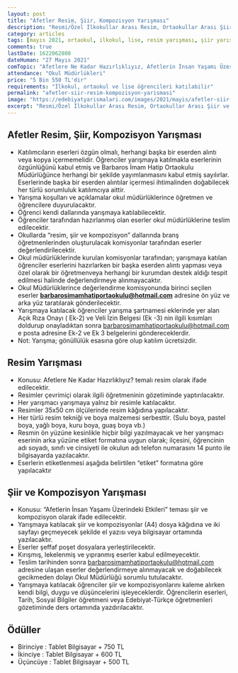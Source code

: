 ```yaml
---
layout: post
title: "Afetler Resim, Şiir, Kompozisyon Yarışması"
description: "Resmi/Özel İlkokullar Arası Resim, Ortaokullar Arası Şiir ve Liseler Arası Kompozisyon düzenleniyor"
category: articles
tags: [mayıs 2021, ortaokul, ilkokul, lise, resim yarışması, şiir yarışması, kompozisyon yarışması]
comments: true
lastDate: 1622062800    
dateHuman: "27 Mayıs 2021"
comTopic: "Afetlere Ne Kadar Hazırlıklıyız, Afetlerin İnsan Yaşamı Üzerindeki Etkileri"
attendance: "Okul Müdürlükleri"
price: "5 Bin 550 TL'dir"
requirements: "İlkokul, ortaokul ve lise öğrencileri katılabilir"
permalink: "afetler-siir-resim-kompozisyon-yarismasi"
image: "https://edebiyatyarismalari.com/images/2021/mayis/afetler-siir-kompozisyon-resim-yarismasi.jpg"
excerpt: "Resmi/Özel İlkokullar Arası Resim, Ortaokullar Arası Şiir ve Liseler Arası Kompozisyon düzenleniyor"
---
```


## Afetler Resim, Şiir, Kompozisyon Yarışması
- Katılımcıların eserleri özgün olmalı, herhangi başka bir eserden alıntı veya kopya içermemelidir. Öğrenciler yarışmaya katılmakla eserlerinin özgünlüğünü kabul etmiş ve Barbaros İmam Hatip Ortaokulu Müdürlüğünce herhangi bir şekilde yayımlanmasını kabul etmiş sayılırlar. Eserlerinde başka bir eserden alıntılar içermesi ihtimalinden doğabilecek her türlü sorumluluk katılımcıya aittir.
- Yarışma koşulları ve açıklamalar okul müdürlüklerince öğretmen ve öğrencilere duyurulacaktır.
- Öğrenci kendi dallarında yarışmaya katılabilecektir.
- Öğrenciler tarafından hazırlanmış olan eserler okul müdürlüklerine teslim edilecektir.
- Okullarda “resim, şiir ve kompozisyon” dallarında branş öğretmenlerinden oluşturulacak komisyonlar tarafından eserler değerlendirilecektir.
- Okul müdürlüklerinde kurulan komisyonlar tarafından; yarışmaya katılan öğrenciler eserlerini hazırlarken bir başka eserden alıntı yapması veya özel olarak bir öğretmenveya herhangi bir kurumdan destek aldığı tespit edilmesi halinde değerlendirmeye alınmayacaktır.
- Okul Müdürlüklerince değerlendirme komisyonunda birinci seçilen eserler **barbarosimamhatiportaokulu@hotmail.com** adresine ön yüz ve arka yüz taratılarak gönderilecektir.
- Yarışmaya katılacak öğrenciler yarışma şartnamesi eklerinde yer alan Açık Rıza Onayı ( Ek-2) ve Veli İzin Belgesi (Ek -3) nin ilgili kısımları doldurup onayladıktan sonra barbarosimamhatiportaokulu@hotmail.com e posta adresine Ek-2 ve Ek 3 belgelerini göndereceklerdir.
- Not: Yarışma; gönüllülük esasına göre olup katılım ücretsizdir.

## Resim Yarışması
- Konusu: Afetlere Ne Kadar Hazırlıklıyız? temalı resim olarak ifade edilecektir.
- Resimler çevrimiçi olarak ilgili öğretmeninin gözetiminde yaptırılacaktır.
- Her yarışmacı yarışmaya yalnız bir resimle katılacaktır.
- Resimler 35x50 cm ölçülerinde resim kâğıdına yapılacaktır.
- Her türlü resim tekniği ve boya malzemesi serbesttir. (Sulu boya, pastel boya, yağlı boya, kuru boya, guaş boya vb.)
- Resmin ön yüzüne kesinlikle hiçbir bilgi yazılmayacak ve her yarışmacı eserinin arka yüzüne etiket formatına uygun olarak; ilçesini, öğrencinin adı soyadı, sınıfı ve cinsiyeti ile okulun adı telefon numarasını 14 punto ile bilgisayarda yazılacaktır.
- Eserlerin etiketlenmesi aşağıda belirtilen “etiket” formatına göre yapılacaktır

## Şiir ve Kompozisyon Yarışması
- Konusu: “Afetlerin İnsan Yaşamı Üzerindeki Etkileri” teması şiir ve kompozisyon olarak ifade edilecektir.
- Yarışmaya katılacak şiir ve kompozisyonlar (A4) dosya kâğıdına ve iki sayfayı geçmeyecek şekilde el yazısı veya bilgisayar ortamında yazılacaktır.
- Eserler şeffaf poşet dosyalara yerleştirilecektir.
- Kırışmış, lekelenmiş ve yıpranmış eserler kabul edilmeyecektir.
- Teslim tarihinden sonra barbarosimamhatiportaokulu@hotmail.com adresine ulaşan eserler değerlendirmeye alınmayacak ve doğabilecek gecikmeden dolayı Okul Müdürlüğü sorumlu tutulacaktır.
- Yarışmaya katılacak öğrenciler şiir ve kompozisyonlarını kaleme alırken kendi bilgi, duygu ve düşüncelerini işleyeceklerdir. Öğrencilerin eserleri, Tarih, Sosyal Bilgiler öğretmeni veya Edebiyat-Türkçe öğretmenleri gözetiminde ders ortamında yazdırılacaktır.

## Ödüller
- Birinciye : Tablet Bilgisayar + 750 TL
- İkinciye : Tablet Bilgisayar + 600 TL
- Üçüncüye : Tablet Bilgisayar + 500 TL 